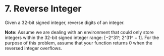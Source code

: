 # 7. Reverse Integer

Given a 32-bit signed integer, reverse digits of an integer.

**Note:** Assume we are dealing with an environment that could only store integers within the 32-bit signed integer range: [−2^31^, 2^31^ − 1]. For the purpose of this problem, assume that your function returns 0 when the reversed integer overflows.
